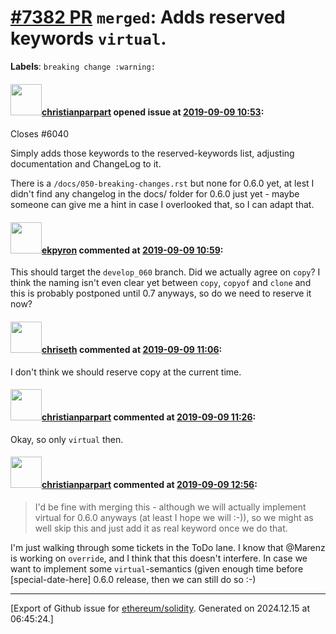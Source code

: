 # [\#7382 PR](https://github.com/ethereum/solidity/pull/7382) `merged`: Adds reserved keywords `virtual`.
**Labels**: `breaking change :warning:`


#### <img src="https://avatars.githubusercontent.com/u/56763?u=373e0766d5c45bef8c7c7fc5ed48394935772065&v=4" width="50">[christianparpart](https://github.com/christianparpart) opened issue at [2019-09-09 10:53](https://github.com/ethereum/solidity/pull/7382):

Closes #6040 

Simply adds those keywords to the reserved-keywords list, adjusting documentation and ChangeLog to it.

There is a `/docs/050-breaking-changes.rst` but none for 0.6.0 yet, at lest I didn't find any changelog in the docs/ folder for 0.6.0 just yet - maybe someone can give me a hint in case I overlooked that, so I can adapt that.

#### <img src="https://avatars.githubusercontent.com/u/1347491?v=4" width="50">[ekpyron](https://github.com/ekpyron) commented at [2019-09-09 10:59](https://github.com/ethereum/solidity/pull/7382#issuecomment-529417342):

This should target the ``develop_060`` branch. Did we actually agree on ``copy``? I think the naming isn't even clear yet between ``copy``, ``copyof`` and ``clone`` and this is probably postponed until 0.7 anyways, so do we need to reserve it now?

#### <img src="https://avatars.githubusercontent.com/u/9073706?v=4" width="50">[chriseth](https://github.com/chriseth) commented at [2019-09-09 11:06](https://github.com/ethereum/solidity/pull/7382#issuecomment-529419847):

I don't think we should reserve copy at the current time.

#### <img src="https://avatars.githubusercontent.com/u/56763?u=373e0766d5c45bef8c7c7fc5ed48394935772065&v=4" width="50">[christianparpart](https://github.com/christianparpart) commented at [2019-09-09 11:26](https://github.com/ethereum/solidity/pull/7382#issuecomment-529426664):

Okay, so only `virtual` then.

#### <img src="https://avatars.githubusercontent.com/u/56763?u=373e0766d5c45bef8c7c7fc5ed48394935772065&v=4" width="50">[christianparpart](https://github.com/christianparpart) commented at [2019-09-09 12:56](https://github.com/ethereum/solidity/pull/7382#issuecomment-529460294):

> I'd be fine with merging this - although we will actually implement virtual for 0.6.0 anyways (at least I hope we will :-)), so we might as well skip this and just add it as real keyword once we do that.

I'm just walking through some tickets in the ToDo lane. I know that @Marenz is working on `override`, and I think that this doesn't interfere. In case we want to implement some `virtual`-semantics (given enough time before [special-date-here] 0.6.0 release, then we can still do so :-)


-------------------------------------------------------------------------------



[Export of Github issue for [ethereum/solidity](https://github.com/ethereum/solidity). Generated on 2024.12.15 at 06:45:24.]
